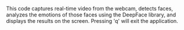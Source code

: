 This code captures real-time video from the webcam, detects faces, analyzes the emotions of those faces using the DeepFace library, and displays the results on the screen. Pressing 'q' will exit the application.
